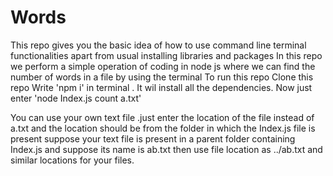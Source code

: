 # Words


This repo gives you the basic idea of how to use command line terminal functionalities apart from usual installing libraries and packages
In this repo we perform a simple operation of coding in node js where we can find the number of words in a file by using the terminal
To run this repo
Clone this repo
Write  'npm i' in terminal . It wil install all the dependencies.
Now just enter 'node Index.js count a.txt'

 You can use your own text file .just enter the location of the file instead of a.txt and the location should be from the folder in which the Index.js file is present
 suppose your text file is present in a parent folder containing Index.js and suppose its name is ab.txt then use file location as ../ab.txt and similar locations for your files.
